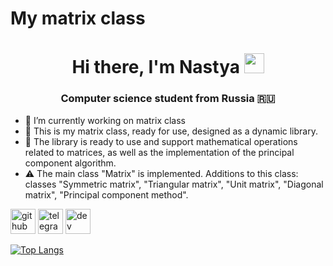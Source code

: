 # My matrix class
<h1 align="center">Hi there, I'm  Nastya</a>   
<img src="https://github.com/blackcater/blackcater/raw/main/images/Hi.gif" height="32"/></h1>
<h3 align="center">Computer science student from Russia 🇷🇺</h3>


- 🔭 I’m currently working on matrix class 
- 🌱 This is my matrix class, ready for use, designed as a dynamic library. 
- 💬 The library is ready to use and support mathematical operations related to matrices, as well as the implementation of the principal component algorithm. 
- ⚠️ The main class "Matrix" is implemented. Additions to this class: classes "Symmetric matrix", "Triangular matrix", "Unit matrix", "Diagonal matrix", "Principal component method".

[<img src='https://cdn.jsdelivr.net/npm/simple-icons@3.0.1/icons/github.svg' alt='github' height='40'>](https://github.com/bspnastya)  [<img src='https://cdn.jsdelivr.net/npm/simple-icons@3.0.1/icons/telegram.svg' alt='telegram' height='40'>](bspnastya) [<img src='https://cdn.jsdelivr.net/npm/simple-icons@3.0.1/icons/dev-dot-to.svg' alt='dev' height='40'>](https://dev.to/bspnastya )   

[![Top Langs](https://github-readme-stats.vercel.app/api/top-langs/?username=bspnastya)](https://github.com/anuraghazra/github-readme-stats)



